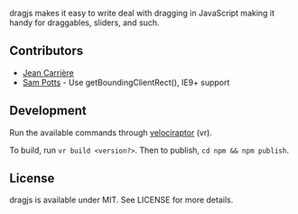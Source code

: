 dragjs makes it easy to write deal with dragging in JavaScript making it handy for draggables, sliders, and such.

## Contributors

* [Jean Carrière](https://github.com/JeanCarriere)
* [Sam Potts](https://github.com/SamPotts) - Use getBoundingClientRect(), IE9+ support

## Development

Run the available commands through [velociraptor](https://github.com/umbopepato/velociraptor) (vr).

To build, run `vr build <version?>`. Then to publish, `cd npm && npm publish`.

## License

dragjs is available under MIT. See LICENSE for more details.

